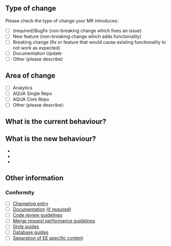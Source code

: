 ## Type of change

Please check the type of change your MR introduces:
- [ ] {required}Bugfix (non-breaking change which fixes an issue)
- [ ] New feature (non-breaking change which adds functionality)
- [ ] Breaking change (fix or feature that would cause existing functionality to not work as expected)
- [ ] Documentation Update 
- [ ] Other (please describe)

## Area of change

- [ ] Analytics
- [ ] AQUA Single Repo
- [ ] AQUA Core Repo
- [ ] Other (please describe): 

## What is the current behaviour?
<!-- Please describe the current behaviour that you are modifying -->

## What is the new behaviour?
<!-- Please describe the behaviour or changes that are being added by this MR. -->

-
-
-

## Other information

<!-- Any other information that is important to this MR -->

### Conformity
- [ ] [Changelog entry](https://docs.gitlab.com/ee/development/changelog.html) 
- [ ] [Documentation](https://docs.gitlab.com/ee/development/documentation/workflow.html) ([if required](https://docs.gitlab.com/ee/development/documentation/workflow.html#when-documentation-is-required))
- [ ] [Code review guidelines](https://docs.gitlab.com/ee/development/code_review.html)
- [ ] [Merge request performance guidelines](https://docs.gitlab.com/ee/development/merge_request_performance_guidelines.html)
- [ ] [Style guides](https://gitlab.com/gitlab-org/gitlab-ee/blob/master/doc/development/contributing/style_guides.md)
- [ ] [Database guides](https://docs.gitlab.com/ee/development/README.html#database-guides)
- [ ] [Separation of EE specific content](https://docs.gitlab.com/ee/development/ee_features.html#separation-of-ee-code)
